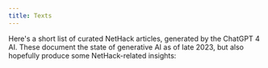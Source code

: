 ```yaml
---
title: Texts
---
```


Here's a short list of curated NetHack articles, generated by the ChatGPT&nbsp;4 AI. These document the state of generative AI as of late 2023, but also hopefully produce some NetHack-related insights:
